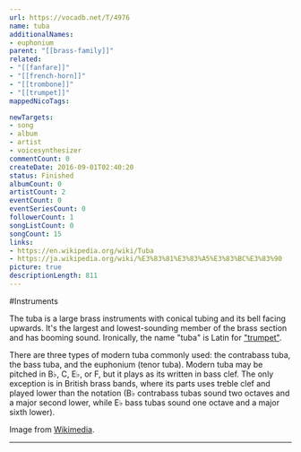 ```yaml
---
url: https://vocadb.net/T/4976
name: tuba
additionalNames: 
- euphonium
parent: "[[brass-family]]"
related:
- "[[fanfare]]"
- "[[french-horn]]"
- "[[trombone]]"
- "[[trumpet]]"
mappedNicoTags:

newTargets:
- song
- album
- artist
- voicesynthesizer
commentCount: 0
createDate: 2016-09-01T02:40:20
status: Finished
albumCount: 0
artistCount: 2
eventCount: 0
eventSeriesCount: 0
followerCount: 1
songListCount: 0
songCount: 15
links: 
- https://en.wikipedia.org/wiki/Tuba
- https://ja.wikipedia.org/wiki/%E3%83%81%E3%83%A5%E3%83%BC%E3%83%90
picture: true
descriptionLength: 811
---
```


#Instruments

The tuba is a large brass instruments with conical tubing and its bell facing upwards. It's the largest and lowest-sounding member of the brass section and has booming sound. Ironically, the name "tuba" is Latin for ["trumpet"](https://vocadb.net/T/2812/trumpet).
 
There are three types of modern tuba commonly used: the contrabass tuba, the bass tuba, and the euphonium (tenor tuba). Modern tuba may be pitched in B♭, C, E♭, or F, but it plays as its written in bass clef. The only exception is in British brass bands, where its parts uses treble clef and played lower than the notation (B♭ contrabass tubas sound two octaves and a major second lower, while E♭ bass tubas sound one octave and a major sixth lower).

Image from [Wikimedia](https://commons.wikimedia.org/wiki/File:Yamaha_Bass_tuba_YFB-822.tif).

---

